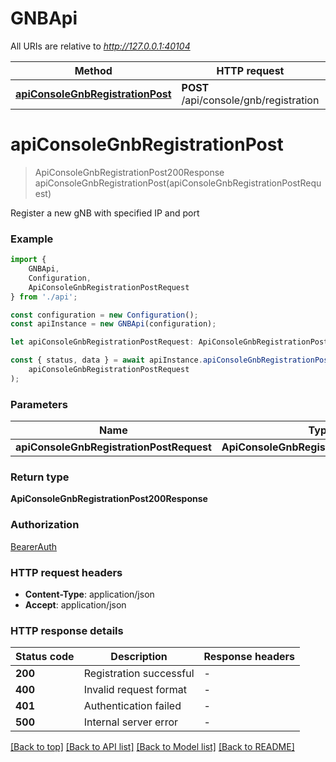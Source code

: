 # GNBApi

All URIs are relative to *http://127.0.0.1:40104*

|Method | HTTP request | Description|
|------------- | ------------- | -------------|
|[**apiConsoleGnbRegistrationPost**](#apiconsolegnbregistrationpost) | **POST** /api/console/gnb/registration | Register gNB|

# **apiConsoleGnbRegistrationPost**
> ApiConsoleGnbRegistrationPost200Response apiConsoleGnbRegistrationPost(apiConsoleGnbRegistrationPostRequest)

Register a new gNB with specified IP and port

### Example

```typescript
import {
    GNBApi,
    Configuration,
    ApiConsoleGnbRegistrationPostRequest
} from './api';

const configuration = new Configuration();
const apiInstance = new GNBApi(configuration);

let apiConsoleGnbRegistrationPostRequest: ApiConsoleGnbRegistrationPostRequest; //

const { status, data } = await apiInstance.apiConsoleGnbRegistrationPost(
    apiConsoleGnbRegistrationPostRequest
);
```

### Parameters

|Name | Type | Description  | Notes|
|------------- | ------------- | ------------- | -------------|
| **apiConsoleGnbRegistrationPostRequest** | **ApiConsoleGnbRegistrationPostRequest**|  | |


### Return type

**ApiConsoleGnbRegistrationPost200Response**

### Authorization

[BearerAuth](../README.md#BearerAuth)

### HTTP request headers

 - **Content-Type**: application/json
 - **Accept**: application/json


### HTTP response details
| Status code | Description | Response headers |
|-------------|-------------|------------------|
|**200** | Registration successful |  -  |
|**400** | Invalid request format |  -  |
|**401** | Authentication failed |  -  |
|**500** | Internal server error |  -  |

[[Back to top]](#) [[Back to API list]](../README.md#documentation-for-api-endpoints) [[Back to Model list]](../README.md#documentation-for-models) [[Back to README]](../README.md)

